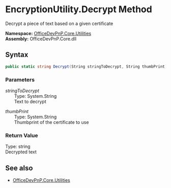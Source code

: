 # EncryptionUtility.Decrypt Method  
Decrypt a piece of text based on a given certificate  

**Namespace:** [OfficeDevPnP.Core.Utilities](OfficeDevPnP.Core.Utilities.md)  
**Assembly:** OfficeDevPnP.Core.dll  
## Syntax
```C#
public static string Decrypt(String stringToDecrypt, String thumbPrint)
```
### Parameters
*stringToDecrypt*  
&emsp;&emsp;Type: System.String  
&emsp;&emsp;Text to decrypt  

*thumbPrint*  
&emsp;&emsp;Type: System.String  
&emsp;&emsp;Thumbprint of the certificate to use  

### Return Value
Type: string  
Decrypted text

## See also
- [OfficeDevPnP.Core.Utilities](OfficeDevPnP.Core.Utilities.md)
